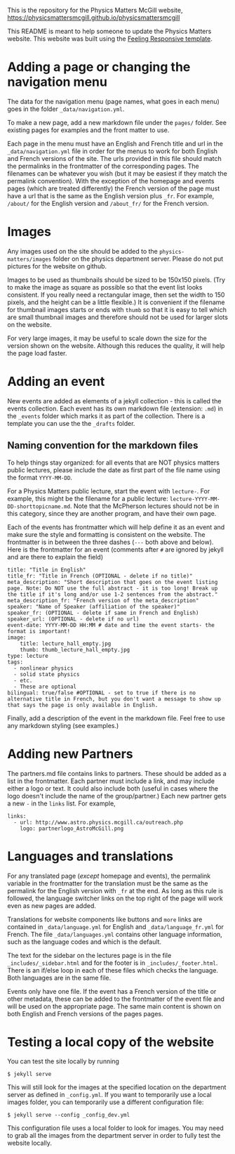 This is the repository for the Physics Matters McGill website, https://physicsmattersmcgill.github.io/physicsmattersmcgill

This README is meant to help someone to update the Physics Matters website. This website was built using the [Feeling Responsive template](http://phlow.github.io/feeling-responsive/).

# Adding a page or changing the navigation menu
The data for the navigation menu (page names, what goes in each menu) goes in the folder `_data/navigation.yml`.

To make a new page, add a new markdown file under the `pages/` folder. See existing pages for examples and the front matter to use.

Each page in the menu must have an English and French title and url in the `_data/navigation.yml` file in order for the menus to work for both English and French versions of the site. The urls provided in this file should match the permalinks in the frontmatter of the corresponding pages. The filenames can be whatever you wish (but it may be easiest if they match the permalink convention). With the exception of the homepage and events pages (which are treated differently) the French version of the page must have a url that is the same as the English version plus `_fr`. For example, `/about/` for the English version and `/about_fr/` for the French version.

# Images  
Any images used on the site should be added to the `physics-matters/images` folder on the physics department server. Please do not put pictures for the website on github.

Images to be used as thumbnails should be sized to be 150x150 pixels. (Try to make the image as square as possible so that the event list looks consistent. If you really need a rectangular image, then set the width to 150 pixels, and the height can be a little flexible.) It is convenient if the filename for thumbnail images starts or ends with `thumb` so that it is easy to tell which are small thumbnail images and therefore should not be used for larger slots on the website.

For very large images, it may be useful to scale down the size for the version shown on the website. Although this reduces the quality, it will help the page load faster.

# Adding an event
New events are added as elements of a jekyll collection - this is called the events collection. Each event has its own markdown file (extension: `.md`) in the `_events` folder which marks it as part of the collection. There is a template you can use the the `_drafts` folder.

## Naming convention for the markdown files
To help things stay organized: for all events that are NOT physics matters public lectures, please include the date as first part of the file name using the format `YYYY-MM-DD`.

For a Physics Matters public lecture, start the event with `lecture-`. For example, this might be the filename for a public lecture: `lecture-YYYY-MM-DD-shorttopicname.md`. Note that the McPherson lectures should not be in this category, since they are another program, and have their own page.

Each of the events has frontmatter which will help define it as an event and make sure the style and formatting is consistent on the website. The frontmatter is in between the three dashes (`---` both above and below). Here is the frontmatter for an event (comments after `#` are ignored by jekyll and are there to explain the field)
```
title: "Title in English"
title_fr: "Title in French (OPTIONAL - delete if no title)"
meta_description: "Short description that goes on the event listing page. Note: Do NOT use the full abstract - it is too long! Break up the title if it's long and/or use 1-2 sentences from the abstract."
meta_description_fr: "French version of the meta_description"
speaker: "Name of Speaker (affiliation of the speaker)"
speaker_fr: (OPTIONAL - delete if same in French and English)
speaker_url: (OPTIONAL - delete if no url)
event-date: YYYY-MM-DD HH:MM # date and time the event starts- the format is important!
image:
    title: lecture_hall_empty.jpg
    thumb: thumb_lecture_hall_empty.jpg
type: lecture
tags:
  - nonlinear physics
  - solid state physics
  - etc.
  - These are optional
bilingual: true/false #OPTIONAL - set to true if there is no alternative title in French, but you don't want a message to show up that says the page is only available in English.
```
Finally, add a description of the event in the markdown file. Feel free to use any markdown styling (see examples.)

# Adding new Partners
The partners.md file contains links to partners. These should be added as a list in the frontmatter. Each partner must include a link, and may include either a logo or text. It could also include both (useful in cases where the logo doesn't include the name of the group/partner.) Each new partner gets a new `-` in the `links` list. For example,
```
links:
  - url: http://www.astro.physics.mcgill.ca/outreach.php
    logo: partnerlogo_AstroMcGill.png
```

# Languages and translations
For any translated page (*except* homepage and events), the permalink variable in the frontmatter for the translation must be the same as the permalink for the English version with `_fr` at the end. As long as this rule is followed, the language switcher links on the top right of the page will work even as new pages are added.

Translations for website components like buttons and `more` links are contained in `_data/language.yml` for English and `_data/language_fr.yml` for French. The file `_data/languages.yml` contains other language information, such as the language codes and which is the default.

The text for the sidebar on the lectures page is in the file `_includes/_sidebar.html` and for the footer is in `_includes/_footer.html`. There is an if/else loop in each of these files which checks the language. Both languages are in the same file.

Events only have one file. If the event has a French version of the title or other metadata, these can be added to the frontmatter of the event file and will be used on the appropriate page. The same main content is shown on both English and French versions of the pages pages.

# Testing a local copy of the website
You can test the site locally by running
```
$ jekyll serve
```
This will still look for the images at the specified location on the department server as defined in `_config.yml`. If you want to temporarily use a local images folder, you can temporarily use a different configuration file:
```
$ jekyll serve --config _config_dev.yml
```
This configuration file uses a local folder to look for images. You may need to grab all the images from the department server in order to fully test the website locally.
